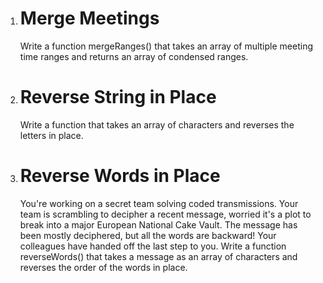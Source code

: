 1. # Merge Meetings

   Write a function mergeRanges() that takes an array of multiple meeting time ranges and returns an array of condensed ranges.

2. # Reverse String in Place

   Write a function that takes an array of characters and reverses the letters in place.

3. # Reverse Words in Place

   You're working on a secret team solving coded transmissions.
   Your team is scrambling to decipher a recent message, worried it's a plot to break into a major European National Cake Vault. The message has been mostly deciphered, but all the words are backward! Your colleagues have handed off the last step to you.
   Write a function reverseWords() that takes a message as an array of characters and reverses the order of the words in place.
